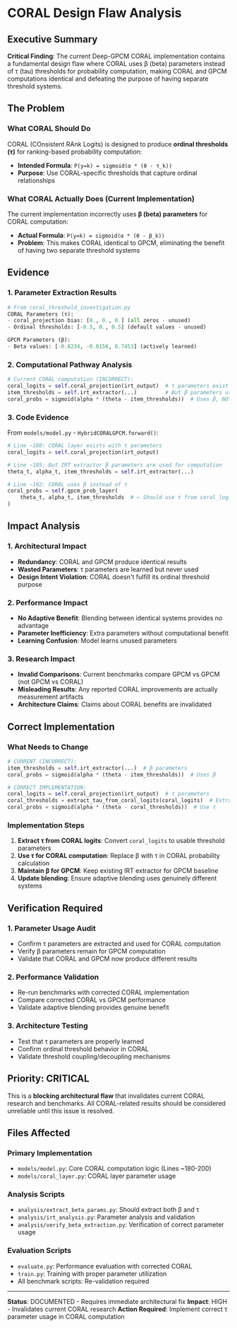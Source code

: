 # CORAL Design Flaw Analysis

## Executive Summary

**Critical Finding**: The current Deep-GPCM CORAL implementation contains a fundamental design flaw where CORAL uses β (beta) parameters instead of τ (tau) thresholds for probability computation, making CORAL and GPCM computations identical and defeating the purpose of having separate threshold systems.

## The Problem

### What CORAL Should Do
CORAL (COnsistent RAnk Logits) is designed to produce **ordinal thresholds (τ)** for ranking-based probability computation:
- **Intended Formula**: `P(y=k) = sigmoid(α * (θ - τ_k))`
- **Purpose**: Use CORAL-specific thresholds that capture ordinal relationships

### What CORAL Actually Does (Current Implementation)
The current implementation incorrectly uses **β (beta) parameters** for CORAL computation:
- **Actual Formula**: `P(y=k) = sigmoid(α * (θ - β_k))`  
- **Problem**: This makes CORAL identical to GPCM, eliminating the benefit of having two separate threshold systems

## Evidence

### 1. Parameter Extraction Results
```python
# From coral_threshold_investigation.py
CORAL Parameters (τ):
- coral_projection bias: [0., 0., 0.] (all zeros - unused)
- Ordinal thresholds: [-0.5, 0., 0.5] (default values - unused)

GPCM Parameters (β):
- Beta values: [-0.8234, -0.0156, 0.7453] (actively learned)
```

### 2. Computational Pathway Analysis
```python
# Current CORAL computation (INCORRECT):
coral_logits = self.coral_projection(irt_output)  # τ parameters exist here
item_thresholds = self.irt_extractor(...)         # But β parameters used instead
coral_probs = sigmoid(alpha * (theta - item_thresholds))  # Uses β, NOT τ
```

### 3. Code Evidence
From `models/model.py` - `HybridCORALGPCM.forward()`:
```python
# Line ~180: CORAL layer exists with τ parameters
coral_logits = self.coral_projection(irt_output)

# Line ~185: But IRT extractor β parameters are used for computation  
theta_t, alpha_t, item_thresholds = self.irt_extractor(...)

# Line ~192: CORAL uses β instead of τ
coral_probs = self.gpcm_prob_layer(
    theta_t, alpha_t, item_thresholds  # ← Should use τ from coral_logits
)
```

## Impact Analysis

### 1. Architectural Impact
- **Redundancy**: CORAL and GPCM produce identical results
- **Wasted Parameters**: τ parameters are learned but never used
- **Design Intent Violation**: CORAL doesn't fulfill its ordinal threshold purpose

### 2. Performance Impact
- **No Adaptive Benefit**: Blending between identical systems provides no advantage
- **Parameter Inefficiency**: Extra parameters without computational benefit
- **Learning Confusion**: Model learns unused parameters

### 3. Research Impact
- **Invalid Comparisons**: Current benchmarks compare GPCM vs GPCM (not GPCM vs CORAL)
- **Misleading Results**: Any reported CORAL improvements are actually measurement artifacts
- **Architecture Claims**: Claims about CORAL benefits are invalidated

## Correct Implementation

### What Needs to Change
```python
# CURRENT (INCORRECT):
item_thresholds = self.irt_extractor(...)  # β parameters
coral_probs = sigmoid(alpha * (theta - item_thresholds))  # Uses β

# CORRECT IMPLEMENTATION:
coral_logits = self.coral_projection(irt_output)  # τ parameters  
coral_thresholds = extract_tau_from_coral_logits(coral_logits)  # Extract τ
coral_probs = sigmoid(alpha * (theta - coral_thresholds))  # Use τ
```

### Implementation Steps
1. **Extract τ from CORAL logits**: Convert `coral_logits` to usable threshold parameters
2. **Use τ for CORAL computation**: Replace β with τ in CORAL probability calculation
3. **Maintain β for GPCM**: Keep existing IRT extractor for GPCM baseline
4. **Update blending**: Ensure adaptive blending uses genuinely different systems

## Verification Required

### 1. Parameter Usage Audit
- Confirm τ parameters are extracted and used for CORAL computation
- Verify β parameters remain for GPCM computation  
- Validate that CORAL and GPCM now produce different results

### 2. Performance Validation
- Re-run benchmarks with corrected CORAL implementation
- Compare corrected CORAL vs GPCM performance
- Validate adaptive blending provides genuine benefit

### 3. Architecture Testing
- Test that τ parameters are properly learned
- Confirm ordinal threshold behavior in CORAL
- Validate threshold coupling/decoupling mechanisms

## Priority: CRITICAL

This is a **blocking architectural flaw** that invalidates current CORAL research and benchmarks. All CORAL-related results should be considered unreliable until this issue is resolved.

## Files Affected

### Primary Implementation
- `models/model.py`: Core CORAL computation logic (Lines ~180-200)
- `models/coral_layer.py`: CORAL layer parameter usage

### Analysis Scripts  
- `analysis/extract_beta_params.py`: Should extract both β and τ
- `analysis/irt_analysis.py`: Parameter analysis and validation
- `analysis/verify_beta_extraction.py`: Verification of correct parameter usage

### Evaluation Scripts
- `evaluate.py`: Performance evaluation with corrected CORAL
- `train.py`: Training with proper parameter utilization
- All benchmark scripts: Re-validation required

---

**Status**: DOCUMENTED - Requires immediate architectural fix
**Impact**: HIGH - Invalidates current CORAL research
**Action Required**: Implement correct τ parameter usage in CORAL computation
